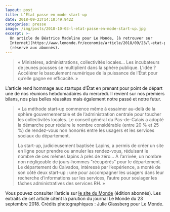 ```yaml
---
layout: post
title: L’État passe en mode start-up
date: 2018-09-23T14:10:49.942Z
categories: presse
image: /img/posts/2018-10-03-l-etat-passe-en-mode-start-up.jpg
excerpt: >-
  Un article de Béatrice Madeline pour Le Monde, [à retrouver sur
  Internet](https://www.lemonde.fr/economie/article/2018/09/23/l-etat-passe-en-mode-start-up_5359074_3234.html)
  (réservé aux abonnés).
---
```

> « Ministères, administrations, collectivités locales… Les incubateurs de jeunes pousses se multiplient dans la sphère publique. L’idée ? Accélérer le basculement numérique de la puissance de l’État pour qu’elle gagne en efficacité. »

L’article rend hommage aux startups d’État en prenant pour point de départ une de nos réunions hebdomadaires du mercredi. Il revient sur nos premiers bilans, nos plus belles réussites mais également notre passé et notre futur.

> « La méthode start-up commence même à essaimer au-delà de la sphère gouvernementale et de l’administration centrale pour toucher les collectivités locales. Le conseil général du Pas-de-Calais a adopté la démarche pour réduire le nombre considérable (entre 20 % et 25 %) de rendez-vous non honorés entre les usagers et les services sociaux du département.
>
> La start-up, judicieusement baptisée Lapins, a permis de créer un site en ligne pour prendre ou annuler les rendez-vous, réduisant le nombre de ces mêmes lapins à près de zéro… À l’arrivée, un nombre non négligeable de jours-hommes "récupérés" pour le département. Le département du Calvados, intéressé par l’expérience, a monté de son côté deux start-up : une pour accompagner les usagers dans leur recherche d’informations sur les services, l’autre pour soulager les tâches administratives des services RH. »

Vous pouvez consulter l’article sur [le site du Monde](https://www.lemonde.fr/economie/article/2018/09/23/l-etat-passe-en-mode-start-up_5359074_3234.html) (édition abonnés). Les extraits de cet article citent la parution du journal Le Monde du 23 septembre 2018. Crédits photographiques : Julie Glassberg pour Le Monde.
